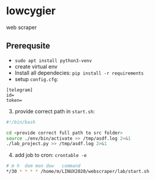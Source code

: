# lowcygier
web scraper 

## Prerequsite

- `sudo apt install python3-venv`
- create virtual env
- Install all dependecies:
`pip install -r requirements`
- setup `config.cfg`:
```
[telegram]
id=
token=
```
3. provide correct path in `start.sh`:
```bash
#!/bin/bash

cd <provide correct full path to src folder> 
source ./env/bin/activate >> /tmp/asdf.log 2>&1
./lab_project.py >> /tmp/asdf.log 2>&1
```
4. add job to cron:
`crontable -e`
```bash
# m h  dom mon dow   command
*/30 * * * * /home/m/LINUX2020/webscraper/lab/start.sh
```

